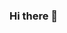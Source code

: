 ### Hi there 👋

<!--

  👋 Hi, I’m Tran Huong Giang
  👀 I’m interested in DATA and BISINESS  
  🌱 I’m currently learning DATA SCIENCE IN ECONOMICS AND BUSINESS
  📫 Interest in  writing and literature 

<p>
<img src= 'https://github-readme-stats.vercel.app/api?username=tranhuonggiang22&show_icons=true&theme=radical' width="400">
&nbsp;  
<img src= 'https://github-readme-stats.vercel.app/api/top-langs/?username=tranhuonggiang22&layout=compact&theme=radical&langs_count=8' width="300"/>
</p>

-->
